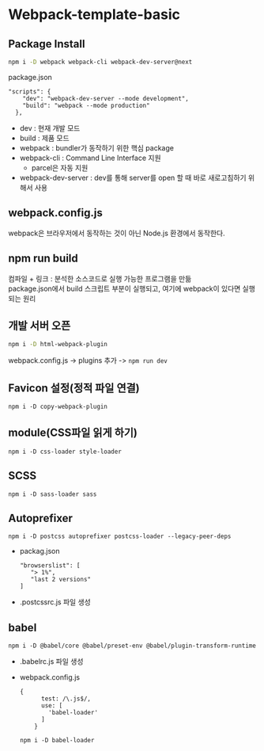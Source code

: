 # Webpack-template-basic

## Package Install

```bash
npm i -D webpack webpack-cli webpack-dev-server@next
```

package.json
```
"scripts": {
    "dev": "webpack-dev-server --mode development",
    "build": "webpack --mode production"
  },
```
- dev : 현재 개발 모드
- build : 제품 모드
- webpack : bundler가 동작하기 위한 핵심 package
- webpack-cli : Command Line Interface 지원
  - parcel은 자동 지원
- webpack-dev-server : dev를 통해 server를 open 할 때 바로 새로고침하기 위해서 사용

## webpack.config.js

webpack은 브라우저에서 동작하는 것이 아닌 Node.js 환경에서 동작한다.

## npm run build

컴파일 + 링크 : 분석한 소스코드로 실행 가능한 프로그램을 만듦</br>
package.json에서 build 스크립트 부분이 실행되고, 여기에 webpack이 있다면 실행되는 원리

## 개발 서버 오픈

```bash
npm i -D html-webpack-plugin
```

webpack.config.js -> plugins 추가 -> ```npm run dev```

## Favicon 설정(정적 파일 연결)

```npm i -D copy-webpack-plugin```

## module(CSS파일 읽게 하기)

```npm i -D css-loader style-loader```

## SCSS

```npm i -D sass-loader sass```

## Autoprefixer

```npm i -D postcss autoprefixer postcss-loader --legacy-peer-deps```

- packag.json
  ```
  "browserslist": [
     "> 1%",
     "last 2 versions"
  ]
  ```

- .postcssrc.js 파일 생성

## babel

```npm i -D @babel/core @babel/preset-env @babel/plugin-transform-runtime```

- .babelrc.js 파일 생성

- webpack.config.js
  ```
  {
        test: /\.js$/,
        use: [
          'babel-loader'
        ]
      }
  ```

  ```npm i -D babel-loader```